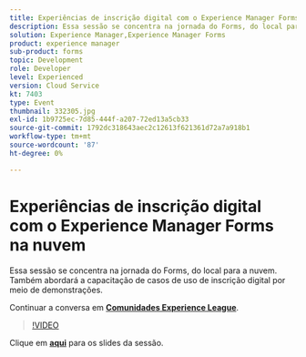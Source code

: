 ```yaml
---
title: Experiências de inscrição digital com o Experience Manager Forms na nuvem
description: Essa sessão se concentra na jornada do Forms, do local para a nuvem. Também abordará a capacitação de casos de uso de inscrição digital por meio de demonstrações.
solution: Experience Manager,Experience Manager Forms
product: experience manager
sub-product: forms
topic: Development
role: Developer
level: Experienced
version: Cloud Service
kt: 7403
type: Event
thumbnail: 332305.jpg
exl-id: 1b9725ec-7d85-444f-a207-72ed13a5cb33
source-git-commit: 1792dc318643aec2c12613f621361d72a7a918b1
workflow-type: tm+mt
source-wordcount: '87'
ht-degree: 0%

---
```


# Experiências de inscrição digital com o Experience Manager Forms na nuvem

Essa sessão se concentra na jornada do Forms, do local para a nuvem. Também abordará a capacitação de casos de uso de inscrição digital por meio de demonstrações.

Continuar a conversa em **[Comunidades Experience League](https://adobe.ly/36Yd3v6)**.

>[!VIDEO](https://video.tv.adobe.com/v/332305/?quality=12&learn=on&hidetitle=true)

Clique em **[aqui](/help/adobe-developers-live/assets/digital-enrollment-aem-forms-cloud.pdf)** para os slides da sessão.
